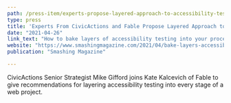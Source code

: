 ```yaml
---
path: /press-item/experts-propose-layered-approach-to-accessibility-testing
type: press
title: 'Experts From CivicActions and Fable Propose Layered Approach to Accessibility Testing'
date: "2021-04-26"
link_text: "How to bake layers of accessibility testing into your process"
website: "https://www.smashingmagazine.com/2021/04/bake-layers-accessibility-testing-process/"
publication: "Smashing Magazine"

---
```


CivicActions Senior Strategist Mike Gifford joins Kate Kalcevich of Fable to give recommendations for layering accessibility testing into every stage of a web project.

